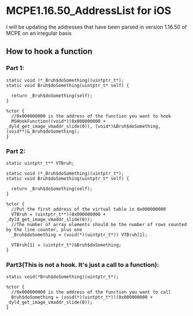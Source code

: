 # MCPE1.16.50_AddressList for iOS
I will be updating the addresses that have been parsed in version 1.16.50 of MCPE on an irregular basis

## How to hook a function

### Part 1:

```
static void (*_Bruh$doSomething)(uintptr_t*);
static void Bruh$doSomething(uintptr_t* self) {

  return _Bruh$doSomething(self);
}

%ctor {
  //0x000000000 is the address of the function you want to hook
  MSHookFunction((void*)(0x000000000 + _dyld_get_image_vmaddr_slide(0)), (void*)&Bruh$doSomething, (void**)&_Bruh$doSomething);
}
```

### Part 2:
```
static uintptr_t** VTBruh;

static void (*_Bruh$doSomething)(uintptr_t*);
static void Bruh$doSomething(uintptr_t* self) {

  return _Bruh$doSomething(self);
}

%ctor {
  //Put the first address of the virtual table in 0x000000000
  VTBruh = (uintptr_t**)(0x000000000 + _dyld_get_image_vmaddr_slide(0));
  //The number of array elements should be the number of rows counted by the line counter, plus one
  _Bruh$doSomething = (void(*)(uintptr_t*)) VTBruh[1];
  
  VTBruh[1] = (uintptr_t*)&Bruh$doSomething;
}
```

### Part3(This is not a hook. It's just a call to a function):
```
static void(*Bruh$doSomething)(uintptr_t*);

%ctor {
  //0x000000000 is the address of the function you want to call
  Bruh$doSomething = (void(*)(uintptr_t*))(0x000000000 + _dyld_get_image_vmaddr_slide(0));
}
```
